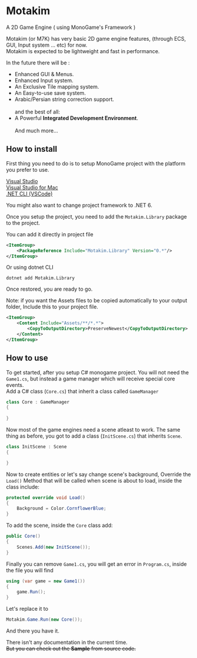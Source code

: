 # Motakim
A 2D Game Engine ( using MonoGame's Framework )

Motakim (or M7K) has very basic 2D game engine features, (through ECS, GUI, Input system ... etc) for now. \
Motakim is expected to be lightweight and fast in performance.

In the future there will be :
* Enhanced GUI & Menus.
* Enhanced Input system.
* An Exclusive Tile mapping system.
* An Easy-to-use save system.
* Arabic/Persian string correction support.\
\
and the best of all:
* A Powerful **Integrated Development Environment**. \
\
And much more...

## How to install

First thing you need to do is to setup MonoGame project with the platform you prefer to use.

[Visual Studio](https://docs.monogame.net/articles/getting_started/2_creating_a_new_project_vs.html)\
[Visual Studio for Mac](https://docs.monogame.net/articles/getting_started/2_creating_a_new_project_vsm.html)\
[.NET CLI (VSCode)](https://docs.monogame.net/articles/getting_started/2_creating_a_new_project_netcore.html)

 You might also want to change project framework to .NET 6.

Once you setup the project, you need to add the `Motakim.Library` package to the project.

You can add it directly in project file
```xml
<ItemGroup>
    <PackageReference Include="Motakim.Library" Version="0.*"/>
</ItemGroup>
```
Or using dotnet CLI
```
dotnet add Motakim.Library
```
Once restored, you are ready to go.

Note: if you want the Assets files to be copied automatically to your output folder, Include this to your project file.
```xml
<ItemGroup>
    <Content Include="Assets/**/*.*">
        <CopyToOutputDirectory>PreserveNewest</CopyToOutputDirectory>
    </Content>
</ItemGroup>
```

## How to use

To get started, after you setup C# monogame project.
You will not need the `Game1.cs`, but instead a game manager which will receive special core events.\
Add a C# class (`Core.cs`) that inherit a class called `GameManager`

```cs
class Core : GameManager
{
    
}
```
Now most of the game engines need a scene atleast to work. The same thing as before, you got to add a class (`InitScene.cs`) that inherits `Scene`.
```cs
class InitScene : Scene
{

}
```
Now to create entities or let's say change scene's background, Override the `Load()` Method that will be called when scene is about to load, inside the class include:  
```cs
protected override void Load()
{
    Background = Color.CornflowerBlue;
}
```
To add the scene, inside the `Core` class add:
```cs
public Core()
{
    Scenes.Add(new InitScene());
}
```
Finally you can remove `Game1.cs`, you will get an error in `Program.cs`, inside the file you will find
```cs
using (var game = new Game1())
{
    game.Run();
}
```  
Let's replace it to
```cs
Motakim.Game.Run(new Core());
```
And there you have it.

There isn't any documentation in the current time.\
~~But you can check out the **Sample** from source code.~~